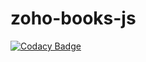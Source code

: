 # zoho-books-js

[![Codacy Badge](https://app.codacy.com/project/badge/Grade/ac468e6f9cab42108fac93b179f6e4a5)](https://www.codacy.com/gh/ahsanaasim/zoho-books-js/dashboard?utm_source=github.com&amp;utm_medium=referral&amp;utm_content=ahsanaasim/zoho-books-js&amp;utm_campaign=Badge_Grade)